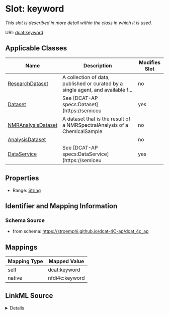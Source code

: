 

# Slot: keyword


_This slot is described in more detail within the class in which it is used._





URI: [dcat:keyword](http://www.w3.org/ns/dcat#keyword)



<!-- no inheritance hierarchy -->





## Applicable Classes

| Name | Description | Modifies Slot |
| --- | --- | --- |
| [ResearchDataset](ResearchDataset.md) | A collection of data, published or curated by a single agent, and available f... |  no  |
| [Dataset](Dataset.md) | See [DCAT-AP specs:Dataset](https://semiceu |  yes  |
| [NMRAnalysisDataset](NMRAnalysisDataset.md) | A dataset that is the result of a NMRSpectralAnalysis of a ChemicalSample |  no  |
| [AnalysisDataset](AnalysisDataset.md) |  |  no  |
| [DataService](DataService.md) | See [DCAT-AP specs:DataService](https://semiceu |  yes  |







## Properties

* Range: [String](String.md)





## Identifier and Mapping Information







### Schema Source


* from schema: https://stroemphi.github.io/dcat-4C-ap/dcat_4c_ap




## Mappings

| Mapping Type | Mapped Value |
| ---  | ---  |
| self | dcat:keyword |
| native | nfdi4c:keyword |




## LinkML Source

<details>
```yaml
name: keyword
description: This slot is described in more detail within the class in which it is
  used.
from_schema: https://stroemphi.github.io/dcat-4C-ap/dcat_4c_ap
rank: 1000
slot_uri: dcat:keyword
alias: keyword
domain_of:
- DataService
- Dataset
range: string

```
</details>